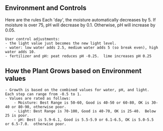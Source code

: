 
## Environment and Controls
Here are the rules 
    Each 'day', the moisture automatically decreases by 5.  If moisture is over 75, pH will decrease by 0.1.
    Otherwise, pH will increase by 0.05.

    User control adjustments:
    - the light value just becomes the new light level.
    - water: low water adds 2.5, medium water adds 5 (so break even), high water adds 10.
    - fertilizer and pH: peat reduces pH -0.25.  lime increases pH 0.25

## How the Plant Grows based on Environment values
    - Growth is based on the combined values for water, pH, and light.  Each step can range from -0.5 to 1.
    - Values are rated as follows:
        - Moisture: Best Range is 50-60, Good is 40-50 or 60-80, OK is 30-40 or 80-90, otherwise poor.
        - Light: Best Range is 70-100, Good is 40-70, OK is 25-40.  Below 25 is poor.
        - pH: Best is 5.9-6.1, Good is 5.5-5.9 or 6.1-6.5, OK is 5.0-5.5 or 6.5-7.0.  otherwise poor.


